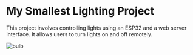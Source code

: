 # My Smallest Lighting Project

This project involves controlling lights using an ESP32 and a web server interface. It allows users to turn lights on and off remotely. 




![bulb](https://github.com/user-attachments/assets/2c2eb792-0e93-4ad9-881f-2968f3489f72)
